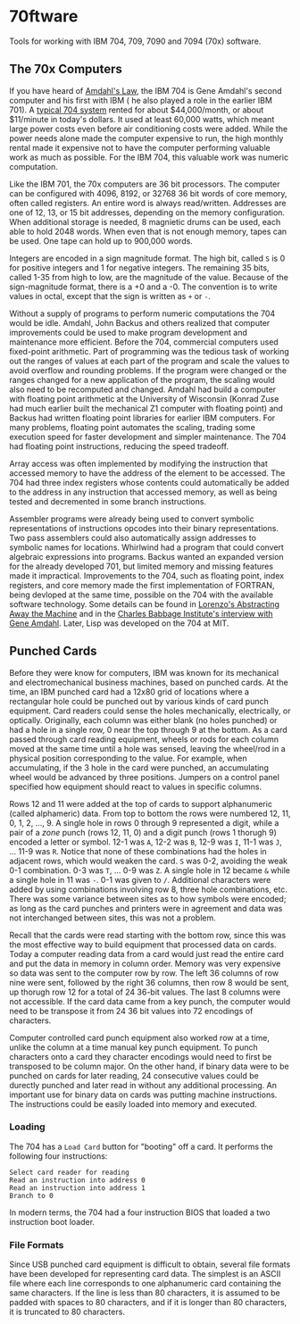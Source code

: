 # 70ftware
Tools for working with IBM 704, 709, 7090 and 7094 (70x) software.

## The 70x Computers

If you have heard of [Amdahl's Law](https://en.wikipedia.org/wiki/Amdahl%27s_law), the IBM 704 is Gene Amdahl's second computer and his first with IBM ( he also played a role in the earlier IBM 701). A [typical 704 system](https://ed-thelen.org/comp-hist/BRL61-ibm0704.html) rented for about $44,000/month, or about $11/minute in today's dollars. It used at least 60,000 watts, which meant large power costs even before air conditioning costs were added. While the power needs alone made the computer expensive to run, the high monthly rental made it expensive not to have the computer performing valuable work as much as possible. For the IBM 704, this valuable work was numeric computation.

Like the IBM 701, the 70x computers are 36 bit processors. The computer can be configured with 4096, 8192, or 32768 36 bit words of core memory, often called registers. An entire word is always read/written. Addresses are one of 12, 13, or 15 bit addresses, depending on the memory configuration.  When additional storage is needed, 8 magnietic drums can be used, each able to hold 2048 words. When even that is not enough memory, tapes can be used. One tape can hold up to 900,000 words.

Integers are encoded in a sign magnitude format. The high bit, called `S` is 0 for positive integers and 1 for negative integers. The remaining 35 bits, called 1-35 from high to low, are the magnitude of the value. Because of the sign-magnitude format, there is a +0 and a -0. The convention is to write values in octal, except that the sign is written as `+` or `-`.

Without a supply of programs to perform numeric computations the 704 would be idle. Amdahl, John Backus and others realized that computer improvements could be used to make program development and maintenance more efficient. Before the 704, commercial computers used fixed-point arithmetic. Part of programming was the tedious task of working out the ranges of values at each part of the program and scale the values to avoid overflow and rounding problems. If the program were changed or the ranges changed for a new application of the program, the scaling would also need to be recomputed and changed. Amdahl had build a computer with floating point arithmetic at the University of Wisconsin (Konrad Zuse had much earlier built the mechanical Z1 computer with floating point) and Backus had written floating point libraries for earlier IBM computers. For many problems, floating point automates the scaling, trading some execution speed for faster development and simpler maintenance. The 704 had floating point instructions, reducing the speed tradeoff.

Array access was often implemented by modifying the instruction that accessed memory to have the address of the element to be accessed. The 704 had three index registers whose contents could automatically be added to the address in any instruction that accessed memory, as well as being tested and decremented in some branch instructions.

Assembler programs were already being used to convert symbolic representations of instructions opcodes into their binary representations. Two pass assemblers could also automatically assign addresses to symbolic names for locations. Whirlwind had a program that could convert algebraic expressions into programs. Backus wanted an expanded version for the already developed 701, but limited memory and missing features made it impractical. Improvements to the 704, such as floating point, index registers, and core memory made the first implementation of FORTRAN, being devloped at the same time, possible on the 704 with the available software technology. Some details can be found in [Lorenzo's Abstracting Away the Machine](https://www.amazon.com/Abstracting-Away-Machine-Programming-TRANslation/dp/1082395943) and in the [Charles Babbage Institute's interview with Gene Amdahl](https://conservancy.umn.edu/bitstream/handle/11299/104341/oh107gma.pdf). Later, Lisp was developed on the 704 at MIT.

## Punched Cards

Before they were know for computers, IBM was known for its mechanical and electromechanical business machines, based on punched cards. At the time, an IBM punched card had a 12x80 grid of locations where a rectangular hole could be punched out by various kinds of card punch equipment. Card readers could sense the holes mechanically, electrically, or optically. Originally, each column was either blank (no holes punched) or had a hole in a single row, 0 near the top through 9 at the bottom. As a card passed through card reading equipment, wheels or rods for each column moved at the same time until a hole was sensed, leaving the wheel/rod in a physical position corresponding to the value. For example, when accumulating, if the 3 hole in the card were punched, an accumulating wheel would be advanced by three positions. Jumpers on a control panel specified how equipment should react to values in specific columns.

Rows 12 and 11 were added at the top of cards to support alphanumeric (called alphameric) data. From top to bottom the rows were numbered 12, 11, 0, 1, 2, ..., 9. A single hole in rows 0 through 9 represented a digit, while a pair of a *zone* punch (rows 12, 11, 0) and a digit punch (rows 1 thorugh 9) encoded a letter or symbol. 12-1 was `A`, 12-2 was `B`, 12-9 was `I`, 11-1 was `J`, ... 11-9 was `R`. Notice that none of these combinations had the holes in adjacent rows, which would weaken the card. `S` was 0-2, avoiding the weak 0-1 combination. 0-3 was `T`, ... 0-9 was `Z`. A single hole in 12 became `&` while a single hole in 11 was `-`. 0-1 was given to `/`. Additional characters were added by using combinations involving row 8, three hole combinations, etc. There was some variance between sites as to how symbols were encoded; as long as the card punches and printers were in agreement and data was not interchanged between sites, this was not a problem.

Recall that the cards were read starting with the bottom row, since this was the most effective way to build equipment that processed data on cards. Today a computer reading data from a card would just read the entire card and put the data in memory in column order. Memory was very expensive so data was sent to the computer row by row. The left 36 columns of row nine were sent, followed by the right 36 columns, then row 8 would be sent, up thorugh row 12 for a total of 24 36-bit values. The last 8 columns were not accessible. If the card data came from a key punch, the computer would need to be transpose it from 24 36 bit values into 72 encodings of characters.

Computer controlled card punch equipment also worked row at a time, unlike the column at a time manual key punch equipment. To punch characters onto a card they character encodings would need to first be transposed to be column major. On the other hand, if binary data were to be punched on cards for later reading, 24 consecutive values could be durectly punched and later read in without any additional processing. An important use for binary data on cards was putting machine instructions. The instructions could be easily loaded into memory and executed.

### Loading

The 704 has a `Load Card` button for "booting" off a card. It performs the following four instructions:

```
Select card reader for reading
Read an instruction into address 0
Read an instruction into address 1
Branch to 0
```
In modern terms, the 704 had a four instruction BIOS that loaded a two instruction boot loader.

### File Formats

Since USB punched card equipment is difficult to obtain, several file formats have been developed for representing card data. The simplest is an ASCII file where each line corresponds to one alphanumeric card containing the same characters. If the line is less than 80 characters, it is assumed to be padded with spaces to 80 characters, and if it is longer than 80 characters, it is truncated to 80 characters.


